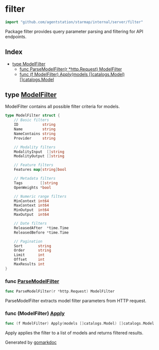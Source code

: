 <!-- gomarkdoc:embed:start -->

<!-- Code generated by gomarkdoc. DO NOT EDIT -->

# filter

```go
import "github.com/agentstation/starmap/internal/server/filter"
```

Package filter provides query parameter parsing and filtering for API endpoints.

## Index

- [type ModelFilter](<#ModelFilter>)
  - [func ParseModelFilter\(r \*http.Request\) ModelFilter](<#ParseModelFilter>)
  - [func \(f ModelFilter\) Apply\(models \[\]catalogs.Model\) \[\]catalogs.Model](<#ModelFilter.Apply>)


<a name="ModelFilter"></a>
## type [ModelFilter](<https://github.com/agentstation/starmap/blob/master/internal/server/filter/filter.go#L14-L48>)

ModelFilter contains all possible filter criteria for models.

```go
type ModelFilter struct {
    // Basic filters
    ID           string
    Name         string
    NameContains string
    Provider     string

    // Modality filters
    ModalityInput  []string
    ModalityOutput []string

    // Feature filters
    Features map[string]bool

    // Metadata filters
    Tags        []string
    OpenWeights *bool

    // Numeric range filters
    MinContext int64
    MaxContext int64
    MinOutput  int64
    MaxOutput  int64

    // Date filters
    ReleasedAfter  *time.Time
    ReleasedBefore *time.Time

    // Pagination
    Sort       string
    Order      string
    Limit      int
    Offset     int
    MaxResults int
}
```

<a name="ParseModelFilter"></a>
### func [ParseModelFilter](<https://github.com/agentstation/starmap/blob/master/internal/server/filter/filter.go#L51>)

```go
func ParseModelFilter(r *http.Request) ModelFilter
```

ParseModelFilter extracts model filter parameters from HTTP request.

<a name="ModelFilter.Apply"></a>
### func \(ModelFilter\) [Apply](<https://github.com/agentstation/starmap/blob/master/internal/server/filter/filter.go#L140>)

```go
func (f ModelFilter) Apply(models []catalogs.Model) []catalogs.Model
```

Apply applies the filter to a list of models and returns filtered results.

Generated by [gomarkdoc](<https://github.com/princjef/gomarkdoc>)


<!-- gomarkdoc:embed:end -->